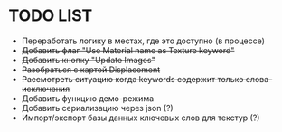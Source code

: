 # TODO LIST
* Переработать логику в местах, где это доступно (в процессе)
* ~~Добавить флаг "Use Material name as Texture keyword"~~
* ~~Добавить кнопку "Update Images"~~
* ~~Разобраться с картой Displacement~~
* ~~Рассмотреть ситуацию когда keywords содержит только слова-исключения~~
* Добавить функцию демо-режима
* Добавить сериализацию через json (?)
* Импорт/экспорт базы данных ключевых слов для текстур (?)


